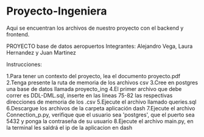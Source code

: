 # Proyecto-Ingeniera
Aqui se encuentran los archivos de nuestro proyecto con el backend y frontend.

PROYECTO base de datos aeropuertos 
Integrantes: Alejandro Vega, Laura Hernandez y Juan Martinez 

Instrucciones: 

1.Para tener un contexto del proyecto, lea el documento proyecto.pdf
2.Tenga presente la ruta de memoria de los archivos csv
3.Cree en postgres una base de datos llamada proyecto_ing
4.El primer archivo que debe correr es DDL-DML.sql, inserte en las lineas 75-82 las respectivas direcciones de memoria de los .csv
5.Ejecute el archivo llamado queries.sql
6.Descargue los archivos de la carpeta aplicación dash 
7.Ejecute el archivo Connection_p.py, verifique que el usuario sea 'postgres', que el puerto sea 5432 y ponga la contraseña de su usuario 
8.Ejecute el archivo main.py, en la terminal les saldrá el ip de la aplicacion en dash 
